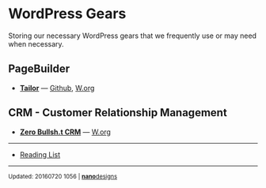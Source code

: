 # WordPress Gears
Storing our necessary WordPress gears that we frequently use or may need when necessary.

## PageBuilder
*  [**Tailor**](http://gettailor.com/) &mdash; [Github](https://github.com/andrew-worsfold/tailor), [W.org](https://wordpress.org/plugins/tailor/)

## CRM - Customer Relationship Management
* [**Zero Bullsh.t CRM**](http://zerobscrm.com/) &mdash; [W.org](https://wordpress.org/plugins/zero-bs-crm/)

---

* [Reading List](https://github.com/mayeenulislam/wordpress-gears/blob/master/reading-list.md)

---
<sup>Updated: 20160720 1056 | [**nano**designs](http://nanodesignsbd.com?ref=wordpress-gears)</sup>
